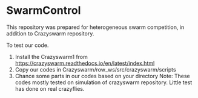 # SwarmControl
This repository was prepared for  heterogeneous swarm competition, in addition to Crazyswarm repository.

To test our code. 

1. Install the Crazyswarm1 from https://crazyswarm.readthedocs.io/en/latest/index.html
2. Copy our codes in Crazyswarm/row_ws/src/crazyswarm/scripts
3. Chance some parts in our codes based on your directory 
Note: These codes mostly tested on simulation of crazyswarm repository. Little test has done on real crazyflies.  
